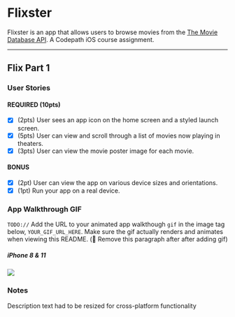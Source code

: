 # Flixster
Flixster is an app that allows users to browse movies from the [The Movie Database API](http://docs.themoviedb.apiary.io/#). A Codepath iOS course assignment.

---

## Flix Part 1

### User Stories

#### REQUIRED (10pts)
- [x] (2pts) User sees an app icon on the home screen and a styled launch screen.
- [x] (5pts) User can view and scroll through a list of movies now playing in theaters.
- [x] (3pts) User can view the movie poster image for each movie.

#### BONUS
- [x] (2pt) User can view the app on various device sizes and orientations.
- [x] (1pt) Run your app on a real device.

### App Walkthrough GIF
`TODO://` Add the URL to your animated app walkthough `gif` in the image tag below, `YOUR_GIF_URL_HERE`. Make sure the gif actually renders and animates when viewing this README. (🚫 Remove this paragraph after after adding gif)

##### iPhone 8 & 11
<img src="http://g.recordit.co/6EEaRcArGU.gif"><br>


### Notes
Description text had to be resized for cross-platform functionality
